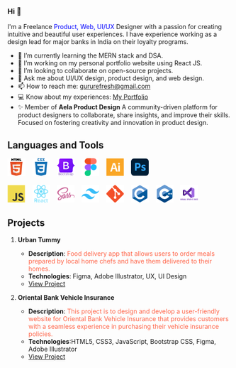 <h3>Hi 👋</h3>

I'm a Freelance <span style="color:blue">Product, Web, UI/UX</span> Designer with a passion for creating intuitive and beautiful user experiences. I have experience working as a design lead for major banks in India on their loyalty programs.


- 🌱 I’m currently learning the MERN stack and DSA.
- 🔭 I’m working on my personal portfolio website using React JS.
- 👯 I’m looking to collaborate on open-source projects.
- 💬 Ask me about UI/UX design, product design, and web design.
- 📫 How to reach me: [gururefresh@gmail.com](mailto:gururefresh@gmail.com)
- 💻 Know about my experiences: [My Portfolio](http://gurusarvankar.com)
- ✨ Member of <strong>Aela Product Design</strong> A community-driven platform for product designers to collaborate, share insights, and improve their skills. Focused on fostering creativity and innovation in product design.


## Languages and Tools

<div>
  <img src="https://github.com/devicons/devicon/blob/master/icons/html5/html5-original-wordmark.svg" title="HTML5" alt="HTML" width="40" height="40" />&nbsp;&nbsp;&nbsp;
  <img src="https://github.com/devicons/devicon/blob/master/icons/css3/css3-plain-wordmark.svg"  title="CSS3" alt="CSS" width="40" height="40" />&nbsp;&nbsp;&nbsp;
  <img src="https://github.com/devicons/devicon/blob/master/icons/bootstrap/bootstrap-original-wordmark.svg"  title="Bootstrap CSS" alt="CSS" width="40" height="40" />&nbsp;&nbsp;&nbsp;
  <img src="https://github.com/devicons/devicon/blob/master/icons/figma/figma-original.svg"  title="Figma" alt="CSS" width="40" height="40" />&nbsp;&nbsp;&nbsp;
  <img src="https://github.com/devicons/devicon/blob/master/icons/illustrator/illustrator-plain.svg"  title="Adobe Illustrator" alt="CSS" width="40" height="40" />&nbsp;&nbsp;&nbsp;
  <img src="https://github.com/devicons/devicon/blob/master/icons/photoshop/photoshop-original.svg"  title="Adobe Photoshop" alt="CSS" width="40" height="40" />&nbsp;&nbsp;&nbsp;<br/><br/>
  <img src="https://github.com/devicons/devicon/blob/master/icons/javascript/javascript-original.svg" title="JavaScript" alt="JavaScript" width="40" height="40" />&nbsp;&nbsp;&nbsp;
  <img src="https://github.com/devicons/devicon/blob/master/icons/react/react-original-wordmark.svg" title="React" alt="React" width="40" height="40"  />&nbsp;&nbsp;&nbsp;
  <img src="https://github.com/devicons/devicon/blob/master/icons/sass/sass-original.svg" title="SASS CSS"   alt="SASS CSS"  width="40" height="40"  />&nbsp;&nbsp;&nbsp;
  <img src="https://github.com/devicons/devicon/blob/master/icons/tailwindcss/tailwindcss-original.svg" title="Tailwind CSS"   alt="Tailwind CSS"  width="40" height="40"  />&nbsp;&nbsp;&nbsp;  
  <img src="https://github.com/devicons/devicon/blob/master/icons/git/git-original.svg" title="Git" alt="Git" width="40" height="40" />&nbsp;&nbsp;&nbsp;
   <img src="https://github.com/devicons/devicon/blob/master/icons/c/c-original.svg" title="C Language" alt="C Language"  width="40" height="40" />&nbsp;&nbsp;&nbsp;
  <img src="https://github.com/devicons/devicon/blob/master/icons/cplusplus/cplusplus-original.svg" title="C++"   alt="C++"  width="40" height="40"  />&nbsp;&nbsp;&nbsp;
   <img src="https://github.com/devicons/devicon/blob/master/icons/visualstudio/visualstudio-original-wordmark.svg" title="VS Code" alt="VS Code"  width="40" height="40" />&nbsp;&nbsp;&nbsp;
   
</div>



## Projects

1. **Urban Tummy**
   - **Description**: <span style="color: #ff6347;">Food delivery app that allows users to order meals prepared by local home chefs and have them delivered to their homes.</span>
   - **Technologies**: Figma, Adobe Illustrator, UX, UI Design
   - [View Project](http://gurusarvankar.com/urbanTummy.html)

2. **Oriental Bank Vehicle Insurance**
   - **Description**: <span style="color: #ff6347;">This project is to design and develop a user-friendly website for Oriental Bank Vehicle Insurance that provides customers with a seamless experience in purchasing their vehicle insurance policies.</span>
   - **Technologies**:HTML5, CSS3, JavaScript, Bootstrap CSS, Figma, Adobe Illustrator
   - [View Project](http://gurusarvankar.com/OrientalInsurance.htm)

<!--
**GuruSarvankar/GuruSarvankar** is a ✨ _special_ ✨ repository because its `README.md` (this file) appears on your GitHub profile.

Here are some ideas to get you started:

- 🔭 I’m currently working on ...
- 
- 👯 I’m looking to collaborate on ...
- 🤔 I’m looking for help with ...
- 💬 Ask me about ...
- 📫 How to reach me: ...
- 😄 Pronouns: ...
- ⚡ Fun fact: ...

more icons ; https://github.com/marwin1991/profile-technology-icons/blob/main/README.md
-->
